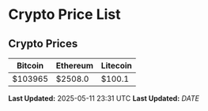 # Crypto Price List

## Crypto Prices
| Bitcoin | Ethereum | Litecoin |
| ------- | -------- | -------- |
| $103965 | $2508.0 | $100.1 |
**Last Updated:** 2025-05-11 23:31 UTC
**Last Updated:** $DATE$
